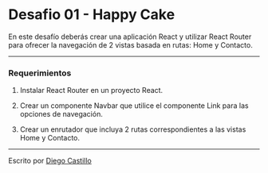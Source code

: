 # Desafio 01 - Happy Cake
En este desafío deberás crear una aplicación React y utilizar React Router para ofrecer la navegación de 2 vistas basada en rutas: Home y Contacto.

------

### Requerimientos

1. Instalar React Router en un proyecto React.

2. Crear un componente Navbar que utilice el componente Link para las opciones de navegación.

3. Crear un enrutador que incluya 2 rutas correspondientes a las vistas Home y Contacto.

-----------
Escrito por [Diego Castillo](https://github.com/DICAVI86)